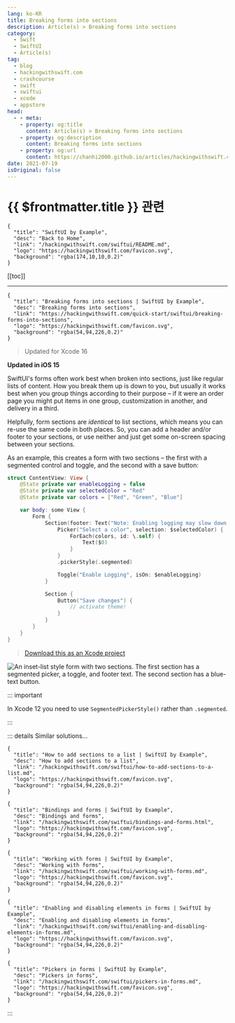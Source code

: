 ```yaml
---
lang: ko-KR
title: Breaking forms into sections
description: Article(s) > Breaking forms into sections
category:
  - Swift
  - SwiftUI
  - Article(s)
tag: 
  - blog
  - hackingwithswift.com
  - crashcourse
  - swift
  - swiftui
  - xcode
  - appstore
head:
  - - meta:
    - property: og:title
      content: Article(s) > Breaking forms into sections
    - property: og:description
      content: Breaking forms into sections
    - property: og:url
      content: https://chanhi2000.github.io/articles/hackingwithswift.com/swiftui/breaking-forms-into-sections.html
date: 2021-07-19
isOriginal: false
---
```


# {{ $frontmatter.title }} 관련

```component VPCard
{
  "title": "SwiftUI by Example",
  "desc": "Back to Home",
  "link": "/hackingwithswift.com/swiftui/README.md",
  "logo": "https://hackingwithswift.com/favicon.svg",
  "background": "rgba(174,10,10,0.2)"
}
```

[[toc]]

---

```component VPCard
{
  "title": "Breaking forms into sections | SwiftUI by Example",
  "desc": "Breaking forms into sections",
  "link": "https://hackingwithswift.com/quick-start/swiftui/breaking-forms-into-sections",
  "logo": "https://hackingwithswift.com/favicon.svg",
  "background": "rgba(54,94,226,0.2)"
}
```

> Updated for Xcode 16

**Updated in iOS 15**

SwiftUI's forms often work best when broken into sections, just like regular lists of content. How you break them up is down to you, but usually it works best when you group things according to their purpose – if it were an order page you might put items in one group, customization in another, and delivery in a third.

Helpfully, form sections are *identical* to list sections, which means you can re-use the same code in both places. So, you can add a header and/or footer to your sections, or use neither and just get some on-screen spacing between your sections.

As an example, this creates a form with two sections – the first with a segmented control and toggle, and the second with a save button:

```swift
struct ContentView: View {
    @State private var enableLogging = false
    @State private var selectedColor = "Red"
    @State private var colors = ["Red", "Green", "Blue"]

    var body: some View {
        Form {
            Section(footer: Text("Note: Enabling logging may slow down the app")) {
                Picker("Select a color", selection: $selectedColor) {
                    ForEach(colors, id: \.self) {
                        Text($0)
                    }
                }
                .pickerStyle(.segmented)

                Toggle("Enable Logging", isOn: $enableLogging)
            }

            Section {
                Button("Save changes") {
                    // activate theme!
                }
            }
        }
    }
}
```

> [<FontIcon icon="fas fa-file-zipper"/>Download this as an Xcode project](https://hackingwithswift.com/files/projects/swiftui/breaking-forms-into-sections-1.zip)

![An inset-list style form with two sections. The first section has a segmented picker, a toggle, and footer text. The second section has a blue-text button.](https://hackingwithswift.com/img/books/quick-start/swiftui/breaking-forms-into-sections-1~dark@2x.png)

::: important

In Xcode 12 you need to use `SegmentedPickerStyle()` rather than `.segmented`.

:::

::: details Similar solutions…

```component VPCard
{
  "title": "How to add sections to a list | SwiftUI by Example",
  "desc": "How to add sections to a list",
  "link": "/hackingwithswift.com/swiftui/how-to-add-sections-to-a-list.md",
  "logo": "https://hackingwithswift.com/favicon.svg",
  "background": "rgba(54,94,226,0.2)"
}
```

```component VPCard
{
  "title": "Bindings and forms | SwiftUI by Example",
  "desc": "Bindings and forms",
  "link": "/hackingwithswift.com/swiftui/bindings-and-forms.html",
  "logo": "https://hackingwithswift.com/favicon.svg",
  "background": "rgba(54,94,226,0.2)"
}
```

```component VPCard
{
  "title": "Working with forms | SwiftUI by Example",
  "desc": "Working with forms",
  "link": "/hackingwithswift.com/swiftui/working-with-forms.md",
  "logo": "https://hackingwithswift.com/favicon.svg",
  "background": "rgba(54,94,226,0.2)"
}
```

```component VPCard
{
  "title": "Enabling and disabling elements in forms | SwiftUI by Example",
  "desc": "Enabling and disabling elements in forms",
  "link": "/hackingwithswift.com/swiftui/enabling-and-disabling-elements-in-forms.md",
  "logo": "https://hackingwithswift.com/favicon.svg",
  "background": "rgba(54,94,226,0.2)"
}
```

```component VPCard
{
  "title": "Pickers in forms | SwiftUI by Example",
  "desc": "Pickers in forms",
  "link": "/hackingwithswift.com/swiftui/pickers-in-forms.md",
  "logo": "https://hackingwithswift.com/favicon.svg",
  "background": "rgba(54,94,226,0.2)"
}
```

:::

